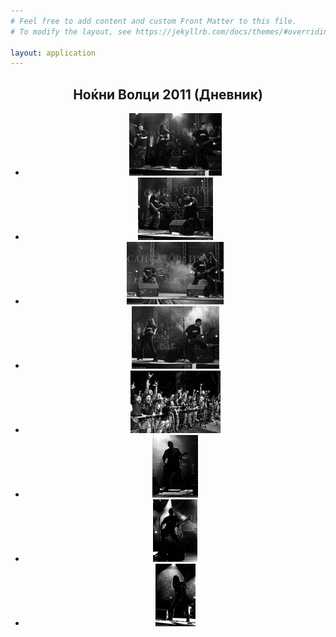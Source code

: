 ```yaml
---
# Feel free to add content and custom Front Matter to this file.
# To modify the layout, see https://jekyllrb.com/docs/themes/#overriding-theme-defaults

layout: application
---
```


<article class='gallery'>
  <header>
    <h2 class='title'>Ноќни Волци 2011 (Дневник)</h2>
    <ul>
      <li>
        <a href="/uploads/gallery/nokjni_volci_2011_dnevnik/kale1.jpg" class="lightbox" rel="lightbox"><img alt="Medium_kale1" src="/uploads/gallery/nokjni_volci_2011_dnevnik/medium_kale1.jpg" /></a>
      </li>
      <li>
        <a href="/uploads/gallery/nokjni_volci_2011_dnevnik/kale2.jpg" class="lightbox" rel="lightbox"><img alt="Medium_kale2" src="/uploads/gallery/nokjni_volci_2011_dnevnik/medium_kale2.jpg" /></a>
      </li>
      <li>
        <a href="/uploads/gallery/nokjni_volci_2011_dnevnik/kale3.jpg" class="lightbox" rel="lightbox"><img alt="Medium_kale3" src="/uploads/gallery/nokjni_volci_2011_dnevnik/medium_kale3.jpg" /></a>
      </li>
      <li>
        <a href="/uploads/gallery/nokjni_volci_2011_dnevnik/kale4.jpg" class="lightbox" rel="lightbox"><img alt="Medium_kale4" src="/uploads/gallery/nokjni_volci_2011_dnevnik/medium_kale4.jpg" /></a>
      </li>
      <li>
        <a href="/uploads/gallery/nokjni_volci_2011_dnevnik/kale5.jpg" class="lightbox" rel="lightbox"><img alt="Medium_kale5" src="/uploads/gallery/nokjni_volci_2011_dnevnik/medium_kale5.jpg" /></a>
      </li>
      <li>
        <a href="/uploads/gallery/nokjni_volci_2011_dnevnik/kale6.jpg" class="lightbox" rel="lightbox"><img alt="Medium_kale6" src="/uploads/gallery/nokjni_volci_2011_dnevnik/medium_kale6.jpg" /></a>
      </li>
      <li>
        <a href="/uploads/gallery/nokjni_volci_2011_dnevnik/kale7.jpg" class="lightbox" rel="lightbox"><img alt="Medium_kale7" src="/uploads/gallery/nokjni_volci_2011_dnevnik/medium_kale7.jpg" /></a>
      </li>
      <li>
        <a href="/uploads/gallery/nokjni_volci_2011_dnevnik/kale8.jpg" class="lightbox" rel="lightbox"><img alt="Medium_kale8" src="/uploads/gallery/nokjni_volci_2011_dnevnik/medium_kale8.jpg" /></a>
      </li>
    </ul>
  </header>
</article>
